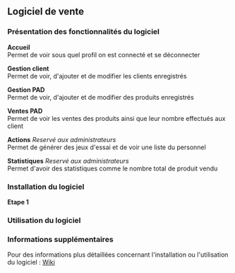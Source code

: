 ## Logiciel de vente

### Présentation des fonctionnalités du logiciel

**Accueil**\
Permet de voir sous quel profil on est connecté et se déconnecter

**Gestion client**\
Permet de voir, d'ajouter et de modifier les clients enregistrés

**Gestion PAD**\
Permet de voir, d'ajouter et de modifier des produits enregistrés

**Ventes PAD**\
Permet de voir les ventes des produits ainsi que leur nombre effectués aux client

**Actions** _Reservé aux administrateurs_\
Permet de générer des jeux d'essai et de voir une liste du personnel

**Statistiques** _Reservé aux administrateurs_\
Permet d'avoir des statistiques comme le nombre total de produit vendu

### Installation du logiciel

**Etape 1**

### Utilisation du logiciel


### Informations supplémentaires

Pour des informations plus détaillées concernant l'installation ou l'utilisation du logiciel : [Wiki](https://github.com/ASatella/ventes_perpi_et_co/wiki)

